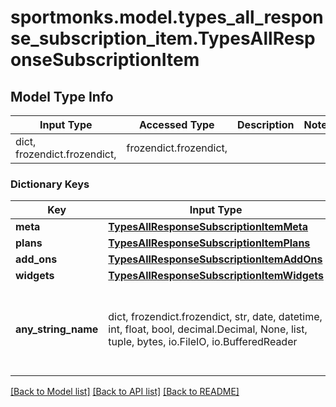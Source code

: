 # sportmonks.model.types_all_response_subscription_item.TypesAllResponseSubscriptionItem

## Model Type Info
Input Type | Accessed Type | Description | Notes
------------ | ------------- | ------------- | -------------
dict, frozendict.frozendict,  | frozendict.frozendict,  |  | 

### Dictionary Keys
Key | Input Type | Accessed Type | Description | Notes
------------ | ------------- | ------------- | ------------- | -------------
**meta** | [**TypesAllResponseSubscriptionItemMeta**](TypesAllResponseSubscriptionItemMeta.md) | [**TypesAllResponseSubscriptionItemMeta**](TypesAllResponseSubscriptionItemMeta.md) |  | [optional] 
**plans** | [**TypesAllResponseSubscriptionItemPlans**](TypesAllResponseSubscriptionItemPlans.md) | [**TypesAllResponseSubscriptionItemPlans**](TypesAllResponseSubscriptionItemPlans.md) |  | [optional] 
**add_ons** | [**TypesAllResponseSubscriptionItemAddOns**](TypesAllResponseSubscriptionItemAddOns.md) | [**TypesAllResponseSubscriptionItemAddOns**](TypesAllResponseSubscriptionItemAddOns.md) |  | [optional] 
**widgets** | [**TypesAllResponseSubscriptionItemWidgets**](TypesAllResponseSubscriptionItemWidgets.md) | [**TypesAllResponseSubscriptionItemWidgets**](TypesAllResponseSubscriptionItemWidgets.md) |  | [optional] 
**any_string_name** | dict, frozendict.frozendict, str, date, datetime, int, float, bool, decimal.Decimal, None, list, tuple, bytes, io.FileIO, io.BufferedReader | frozendict.frozendict, str, BoolClass, decimal.Decimal, NoneClass, tuple, bytes, FileIO | any string name can be used but the value must be the correct type | [optional]

[[Back to Model list]](../../README.md#documentation-for-models) [[Back to API list]](../../README.md#documentation-for-api-endpoints) [[Back to README]](../../README.md)

